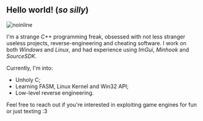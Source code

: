 ## Hello world! (*so silly*)

<p align="left"> <img
src="https://komarev.com/ghpvc/?username=noinline&label=people+who+found+a+complexity+in+me+and+cared+so+deeply&color=c0d1a9&style=flat"
alt="noinline" /> </p>

I'm a strange *C++* programming freak, obsessed with not less stranger useless
projects, reverse-engineering and cheating software. I work on both *Windows*
and *Linux*, and had experience using *ImGui*, *Minhook* and *SourceSDK*.

Currently, I'm into:
- Unholy C;
- Learning FASM, Linux Kernel and Win32 API;
- Low-level reverse engineering.

Feel free to reach out if you're interested in exploiting game engines for fun
or just texting :3
